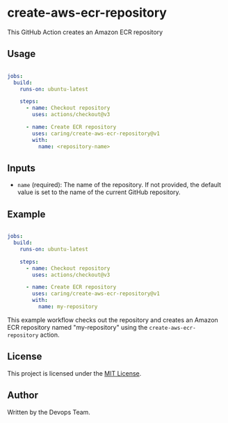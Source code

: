 # create-aws-ecr-repository

This GitHub Action creates an Amazon ECR repository

## Usage

```yaml

jobs:
  build:
    runs-on: ubuntu-latest

    steps:
      - name: Checkout repository
        uses: actions/checkout@v3

      - name: Create ECR repository
        uses: caring/create-aws-ecr-repository@v1
        with:
          name: <repository-name>
```

## Inputs

- `name` (required): The name of the repository. If not provided, the default value is set to the name of the current GitHub repository.

## Example

```yaml

jobs:
  build:
    runs-on: ubuntu-latest

    steps:
      - name: Checkout repository
        uses: actions/checkout@v3

      - name: Create ECR repository
        uses: caring/create-aws-ecr-repository@v1
        with:
          name: my-repository
```

This example workflow checks out the repository and creates an Amazon ECR repository named "my-repository" using the `create-aws-ecr-repository` action.

## License

This project is licensed under the [MIT License](LICENSE).

## Author

Written by the Devops Team.